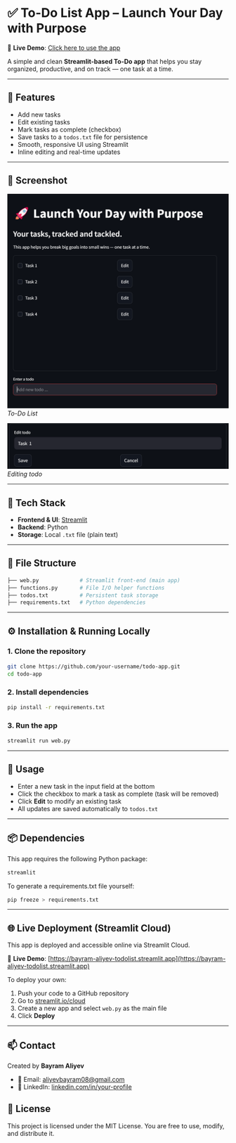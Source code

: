 # ✅ To-Do List App – Launch Your Day with Purpose

🔗 **Live Demo**: [Click here to use the app](https://bayram-aliyev-todolist.streamlit.app)

A simple and clean **Streamlit-based To-Do app** that helps you stay organized, productive, and on track — one task at a time.

---

## 🚀 Features

- Add new tasks
- Edit existing tasks
- Mark tasks as complete (checkbox)
- Save tasks to a `todos.txt` file for persistence
- Smooth, responsive UI using Streamlit
- Inline editing and real-time updates

---

## 📸 Screenshot
![To-Do App Screenshot1](images/screenshot1.png)
*To-Do List*

![To-Do App Screenshot2](images/screenshot2.png)
*Editing todo*

---

## 🧰 Tech Stack

- **Frontend & UI**: [Streamlit](https://streamlit.io)
- **Backend**: Python
- **Storage**: Local `.txt` file (plain text)

---

## 📁 File Structure

```bash
├── web.py             # Streamlit front-end (main app)
├── functions.py       # File I/O helper functions
├── todos.txt          # Persistent task storage
├── requirements.txt   # Python dependencies
```

---

## ⚙️ Installation & Running Locally

### 1. Clone the repository

```bash
git clone https://github.com/your-username/todo-app.git
cd todo-app
```
### 2. Install dependencies

```bash
pip install -r requirements.txt
```
### 3. Run the app
```bash
streamlit run web.py
```

---

## 📝 Usage

- Enter a new task in the input field at the bottom
- Click the checkbox to mark a task as complete (task will be removed)
- Click **Edit** to modify an existing task
- All updates are saved automatically to `todos.txt`

---

## 📦 Dependencies

This app requires the following Python package:

```txt
streamlit
```
To generate a requirements.txt file yourself:

```bash
pip freeze > requirements.txt
```

---

## 🌐 Live Deployment (Streamlit Cloud)

This app is deployed and accessible online via Streamlit Cloud.

🔗 **Live Demo**: [https://bayram-aliyev-todolist.streamlit.app](https://bayram-aliyev-todolist.streamlit.app)

To deploy your own:

1. Push your code to a GitHub repository
2. Go to [streamlit.io/cloud](https://streamlit.io/cloud)
3. Create a new app and select `web.py` as the main file
4. Click **Deploy**

---

## 📫 Contact

Created by **Bayram Aliyev**

- 📧 Email: aliyevbayram08@gmail.com  
- 🔗 LinkedIn: [linkedin.com/in/your-profile](https://www.linkedin.com/in/bayram-aliyev/)

## 📝 License
This project is licensed under the MIT License. You are free to use, modify, and distribute it.

